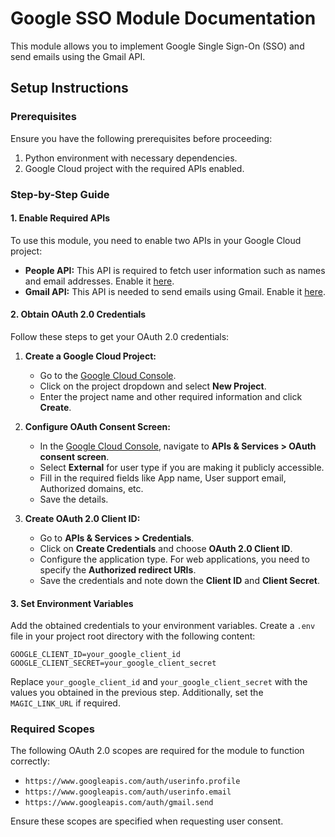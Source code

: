 # Google SSO Module Documentation

This module allows you to implement Google Single Sign-On (SSO) and send emails using the Gmail API.

## Setup Instructions

### Prerequisites

Ensure you have the following prerequisites before proceeding:

1. Python environment with necessary dependencies.
2. Google Cloud project with the required APIs enabled.

### Step-by-Step Guide

#### 1. Enable Required APIs

To use this module, you need to enable two APIs in your Google Cloud project:

- **People API:** This API is required to fetch user information such as names and email addresses. Enable it [here](https://console.cloud.google.com/marketplace/product/google/people.googleapis.com).
- **Gmail API:** This API is needed to send emails using Gmail. Enable it [here](https://console.cloud.google.com/marketplace/product/google/gmail.googleapis.com).

#### 2. Obtain OAuth 2.0 Credentials

Follow these steps to get your OAuth 2.0 credentials:

1. **Create a Google Cloud Project:**
    - Go to the [Google Cloud Console](https://console.cloud.google.com/).
    - Click on the project dropdown and select **New Project**.
    - Enter the project name and other required information and click **Create**.

2. **Configure OAuth Consent Screen:**
    - In the [Google Cloud Console](https://console.cloud.google.com/), navigate to **APIs & Services > OAuth consent screen**.
    - Select **External** for user type if you are making it publicly accessible.
    - Fill in the required fields like App name, User support email, Authorized domains, etc.
    - Save the details.

3. **Create OAuth 2.0 Client ID:**
    - Go to **APIs & Services > Credentials**.
    - Click on **Create Credentials** and choose **OAuth 2.0 Client ID**.
    - Configure the application type. For web applications, you need to specify the **Authorized redirect URIs**.
    - Save the credentials and note down the **Client ID** and **Client Secret**.

#### 3. Set Environment Variables

Add the obtained credentials to your environment variables. Create a `.env` file in your project root directory with the following content:

```dotenv
GOOGLE_CLIENT_ID=your_google_client_id
GOOGLE_CLIENT_SECRET=your_google_client_secret
```

Replace `your_google_client_id` and `your_google_client_secret` with the values you obtained in the previous step. Additionally, set the `MAGIC_LINK_URL` if required.

### Required Scopes

The following OAuth 2.0 scopes are required for the module to function correctly:

- `https://www.googleapis.com/auth/userinfo.profile`
- `https://www.googleapis.com/auth/userinfo.email`
- `https://www.googleapis.com/auth/gmail.send`

Ensure these scopes are specified when requesting user consent.
